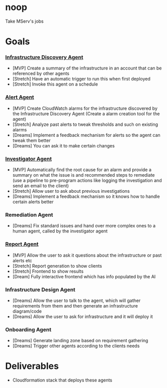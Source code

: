 # noop
Take MServ's jobs

# Goals

### <u>Infrastructure Discovery Agent</u>

- [MVP] Create a summary of the infrastructure in an account that can be referenced by other agents
- [Stretch] Have an automatic trigger to run this when first deployed
- [Stretch] Invoke this agent on a schedule

### <u>Alert Agent</u>

- [MVP] Create CloudWatch alarms for the infrastructure discovered by the Infrastructure Discovery Agent (Create a alarm creation tool for the agent)
- [Stretch] Analyze past alerts to tweak thresholds and such on existing alarms
- [Dreams] Implement a feedback mechanism for alerts so the agent can tweak them better
- [Dreams] You can ask it to make certain changes

### <u>Investigator Agent</u>

- [MVP] Automatically find the root cause for an alarm and provide a summary on what the issue is and recommended steps to remediate (use a pipeline to pre-program actions like logging the investigation and send an email to the client)
- [Stretch] Allow user to ask about previous investigations
- [Dreams] Implement a feedback mechanism so it knows how to handle certain alerts better

### Remediation Agent

- [Dreams] Fix standard issues and hand over more complex ones to a human agent, called by the investigator agent

### <u>Report Agent</u>

- [MVP] Allow the user to ask it questions about the infrastructure or past alerts etc
- [Stretch] Report generation to show clients
- [Stretch] Frontend to show results
- [Dream] Fully interactive frontend which has info populated by the AI

### Infrastructure Design Agent

- [Dreams] Allow the user to talk to the agent, which will gather requirements from them and then generate an infrastructure diagram/code
- [Dreams] Allow the user to ask for infrastructure and it will deploy it

### Onboarding Agent

- [Dreams] Generate landing zone based on requirement gathering
- [Dreams] Trigger other agents according to the clients needs

# Deliverables

- Cloudformation stack that deploys these agents
